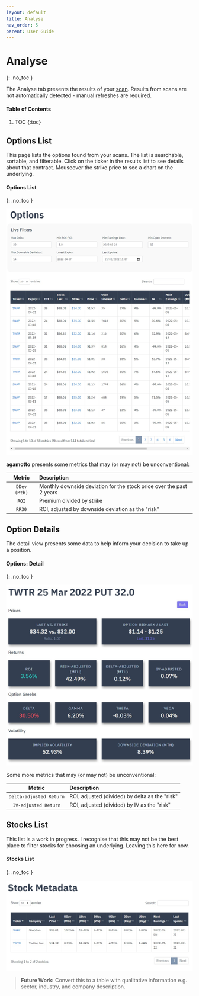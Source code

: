 ```yaml
---
layout: default
title: Analyse
nav_order: 5
parent: User Guide
---
```


# Analyse
{: .no_toc }

The Analyse tab presents the results of your [scan](scan.md). Results from scans are not automatically detected - manual refreshes are required.

#### Table of Contents
1. TOC
{:toc}

## Options List
This page lists the options found from your scans. The list is searchable, sortable, and filterable. Click on the ticker in the results list to see details about that contract. Mouseover the strike price to see a chart on the underlying.

#### Options List
{: .no_toc }

<p align="center">
    <img src="https://raw.githubusercontent.com/chrischow/agamotto/main/screenshots/analyse-options.jpg">
</p>

**agamotto** presents some metrics that may (or may not) be unconventional:

| Metric | Description | 
| :----: | :---------- |
| `DDev (Mth)` | Monthly downside deviation for the stock price over the past 2 years |
| `ROI` | Premium divided by strike |
| `RR30` | ROI, adjusted by downside deviation as the "risk" |

## Option Details
The detail view presents some data to help inform your decision to take up a position. 

#### Options: Detail
{: .no_toc }

<p align="center">
    <img src="https://raw.githubusercontent.com/chrischow/agamotto/main/screenshots/analyse-options-detail.jpg">
</p>

Some more metrics that may (or may not) be unconventional:

| Metric | Description | 
| :----: | :---------- |
| `Delta-adjusted Return` | ROI, adjusted (divided) by delta as the "risk" |
| `IV-adjusted Return` | ROI, adjusted (divided) by IV as the "risk" |

## Stocks List
This list is a work in progress. I recognise that this may not be the best place to filter stocks for choosing an underlying. Leaving this here for now.

#### Stocks List
{: .no_toc }

<p align="center">
    <img src="https://raw.githubusercontent.com/chrischow/agamotto/main/screenshots/analyse-stocks.jpg">
</p>

> **Future Work:** Convert this to a table with qualitative information e.g. sector, industry, and company description.
